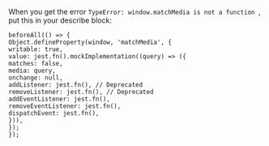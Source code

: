 When you get the error `TypeError: window.matchMedia is not a function `, put this in your describe block:

```
beforeAll(() => {
Object.defineProperty(window, 'matchMedia', {
writable: true,
value: jest.fn().mockImplementation((query) => ({
matches: false,
media: query,
onchange: null,
addListener: jest.fn(), // Deprecated
removeListener: jest.fn(), // Deprecated
addEventListener: jest.fn(),
removeEventListener: jest.fn(),
dispatchEvent: jest.fn(),
})),
});
});
```
